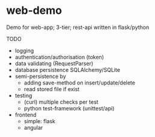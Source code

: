 # web-demo
Demo for web-app; 3-tier; rest-api written in flask/python

TODO 
- logging
- authentication/authorisation (token)
- data validating (RequestParser)
- database persistence SQLAlchemy/SQLite
- semi-persistence by 
  - adding save-method on insert/update/delete
  - read stored file if exist
- testing
  - (curl) multiple checks per test
  - python test-framework (unittest/api)
- frontend
  - simple: flask
  - angular
